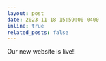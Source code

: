 ```yaml
---
layout: post
date: 2023-11-18 15:59:00-0400
inline: true
related_posts: false
---
```


Our new website is live!!
